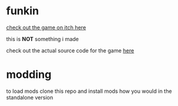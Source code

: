 # funkin

[check out the game on itch here](https://ninja-muffin24.itch.io/funkin)

this is **NOT** something i made

check out the actual source code for the game [here](https://github.com/ninjamuffin99/Funkin)

# modding
to load mods clone this repo and install mods how you would in the standalone version
